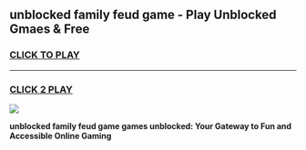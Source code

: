 
## unblocked family feud game - Play Unblocked Gmaes & Free
<h3>
<a href="https://news.freeplayer.one?title=unblocked_family_feud_game&ref=16F">CLICK TO PLAY</a></h3>
<hr>

<h3>
<a href="https://news.freeplayer.one?title=unblocked_family_feud_game&ref=16F">CLICK 2 PLAY</a>
  
</h3>

<a href="https://news.freeplayer.one?title=unblocked_family_feud_game&ref=16F/"><img src="https://clearcache.store/games.png"></a>


**unblocked family feud game games unblocked: Your Gateway to Fun and Accessible Online Gaming**
